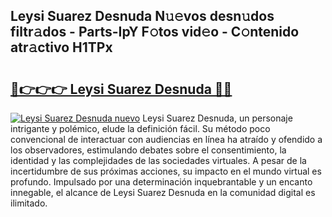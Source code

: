 ## Leysi Suarez Desnuda N𝚞𝚎vos desn𝚞dos filtr𝚊dos - Parts-IpY F𝚘tos vid𝚎o - C𝚘ntenido atr𝚊ctivo H1TPx

# <h2><a href="http://mbatjyc.tromn.icu/?c=Leysi+Suarez+Desnuda">🔗👉👉👉 Leysi Suarez Desnuda 🔗🔗</a></h2>

[![Leysi Suarez Desnuda nuevo](https://i.imgur.com/pEAQMta.gif)](http://mbatjyc.tromn.icu/?c=Leysi+Suarez+Desnuda)
Leysi Suarez Desnuda, un personaje intrigante y polémico, elude la definición fácil. Su método poco convencional de interactuar con audiencias en línea ha atraído y ofendido a los observadores, estimulando debates sobre el consentimiento, la identidad y las complejidades de las sociedades virtuales. A pesar de la incertidumbre de sus próximas acciones, su impacto en el mundo virtual es profundo. Impulsado por una determinación inquebrantable y un encanto innegable, el alcance de Leysi Suarez Desnuda en la comunidad digital es ilimitado.
